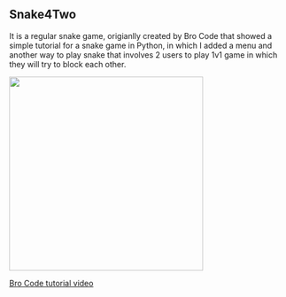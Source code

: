 ## Snake4Two

It is a regular snake game, origianlly created by Bro Code that showed a simple tutorial for a snake game in Python, in which I added a menu and another way to play snake that involves 2 users to play 1v1 game in which they will try to block each other.

<img src="https://user-images.githubusercontent.com/91477329/221843616-20e862d4-caae-4b1f-b1d3-26667f023563.png" width="350" height="350">

[Bro Code tutorial video](https://www.youtube.com/watch?v=bfRwxS5d0SI&ab_channel=BroCode)
